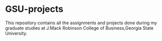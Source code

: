 # GSU-projects
This repository contains all the assignments and projects done during my graduate studies at J.Mack Robinson College of Business,Georgia State University.
